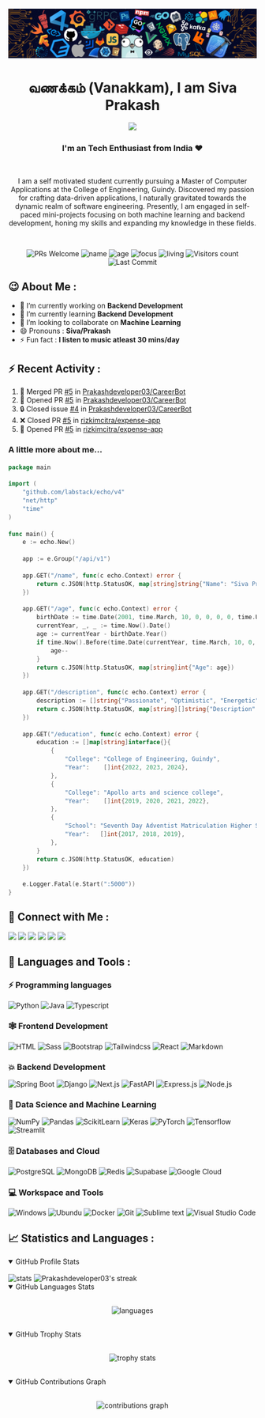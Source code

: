 ![header](assets/header.png)

<h1 align="center"> வணக்கம் (Vanakkam), I am Siva Prakash </h1>
<p align="center">
 <img src="https://readme-typing-svg.demolab.com?lines=Machine%20Learning;Backend%20Development;Always%20learning&width=450&height=75&font=Ubuntu+Mono&weight=1000&pause=75&color=3ce3ce&center=true&size=19">
</p>
<h3 align="center">I'm an Tech Enthusiast from India ❤️</h3><br>
<p align="center">I am a self motivated student currently pursuing a Master of Computer Applications at the College of Engineering, Guindy. Discovered my passion for crafting data-driven applications, I naturally gravitated towards the dynamic realm of software engineering. Presently, I am engaged in self-paced mini-projects focusing on both machine learning and backend development, honing my skills and expanding my knowledge in these fields.</p><br>

<p align="center">
  <img src="https://img.shields.io/badge/PRs-Welcome-white?style=flat&amp;logo=github&amp;color=3ce3cf" alt="PRs Welcome">
  <img src="https://img.shields.io/badge/Name-Siva_Prakash-white?color=3ce3ce" alt="name">
  <img src="https://img.shields.io/badge/Age-22-3ce3ce" alt="age">
  <img src="https://img.shields.io/badge/Focus-Machine_Learning-3ce3ce" alt="focus">
  <img src="https://img.shields.io/badge/Living-Chennai-3ce3ce" alt="living">
  <img src="https://komarev.com/ghpvc/?username=Prakashdeveloper03&amp;labelColor=black&amp;label=Profile+Views&amp;color=3ce3ce" alt="Visitors count">
  <img src="https://img.shields.io/github/last-commit/Prakashdeveloper03/Prakashdeveloper03?logo=markdown&amp;label=Last+Update&amp;color=3ce3ce&amp" alt="Last Commit">
</p>

<h2>😉 About Me : </h2>

- 🔭 I’m currently working on **Backend Development**
- 🌱 I’m currently learning **Backend Development**
- 👯 I’m looking to collaborate on **Machine Learning**
- 😄 Pronouns : **Siva/Prakash**
- ⚡ Fun fact : **I listen to music atleast 30 mins/day**

## ⚡ Recent Activity :

<!--START_SECTION:activity-->

1. 🎉 Merged PR [#5](https://github.com/Prakashdeveloper03/CareerBot/pull/5) in [Prakashdeveloper03/CareerBot](https://github.com/Prakashdeveloper03/CareerBot)
2. 💪 Opened PR [#5](https://github.com/Prakashdeveloper03/CareerBot/pull/5) in [Prakashdeveloper03/CareerBot](https://github.com/Prakashdeveloper03/CareerBot)
3. 🔒 Closed issue [#4](https://github.com/Prakashdeveloper03/CareerBot/issues/4) in [Prakashdeveloper03/CareerBot](https://github.com/Prakashdeveloper03/CareerBot)
4. ❌ Closed PR [#5](https://github.com/rizkimcitra/expense-app/pull/5) in [rizkimcitra/expense-app](https://github.com/rizkimcitra/expense-app)
5. 💪 Opened PR [#5](https://github.com/rizkimcitra/expense-app/pull/5) in [rizkimcitra/expense-app](https://github.com/rizkimcitra/expense-app)
<!--END_SECTION:activity-->

<h3>A little more about me...</h3>

```go
package main

import (
    "github.com/labstack/echo/v4"
    "net/http"
    "time"
)

func main() {
    e := echo.New()

    app := e.Group("/api/v1")

    app.GET("/name", func(c echo.Context) error {
        return c.JSON(http.StatusOK, map[string]string{"Name": "Siva Prakash"})
    })

    app.GET("/age", func(c echo.Context) error {
        birthDate := time.Date(2001, time.March, 10, 0, 0, 0, 0, time.UTC)
        currentYear, _, _ := time.Now().Date()
        age := currentYear - birthDate.Year()
        if time.Now().Before(time.Date(currentYear, time.March, 10, 0, 0, 0, 0, time.UTC)) {
            age--
        }
        return c.JSON(http.StatusOK, map[string]int{"Age": age})
    })

    app.GET("/description", func(c echo.Context) error {
        description := []string{"Passionate", "Optimistic", "Energetic", "Team Player"}
        return c.JSON(http.StatusOK, map[string][]string{"Description": description})
    })

    app.GET("/education", func(c echo.Context) error {
        education := []map[string]interface{}{
            {
                "College": "College of Engineering, Guindy",
                "Year":    []int{2022, 2023, 2024},
            },
            {
                "College": "Apollo arts and science college",
                "Year":    []int{2019, 2020, 2021, 2022},
            },
            {
                "School": "Seventh Day Adventist Matriculation Higher Secondary School",
                "Year":   []int{2017, 2018, 2019},
            },
        }
        return c.JSON(http.StatusOK, education)
    })

    e.Logger.Fatal(e.Start(":5000"))
}
```

<h2 align="left">📱 Connect with Me :</h2>
<p>
  <a href="mailto:thalapathysp25@gmail.com"><img src="https://img.shields.io/badge/Gmail-D14836?logo=gmail&logoColor=white"/></a>
  <a href="https://www.linkedin.com/in/prakashdeveloper"><img src="https://img.shields.io/badge/Linkedin-0e76a8?logo=linkedin&logoColor=white"/></a>
  <a href="https://www.hackerrank.com/prakashdeveloper"><img src="https://img.shields.io/badge/Hackerrank-25A162?logo=hackerrank&logoColor=white"/></a>
  <a href="https://leetcode.com/Prakashdeveloper03/"><img src="https://img.shields.io/badge/LeetCode-FFA116?logo=LeetCode&logoColor=white"/></a>
  <a href="https://auth.geeksforgeeks.org/user/prakashdeveloper03/practice"><img src="https://img.shields.io/badge/GeeksforGeeks-298D46?logo=geeksforgeeks&logoColor=white"/></a>
  <a href="https://prakashdeveloper03.github.io/"><img src="https://img.shields.io/badge/Website-202020?logo=About.me&logoColor=white"/></a>
</p>

<h2 align="left">🚀 Languages and Tools :</h2>

### ⚡ Programming languages

<p>
    <img alt="Python" src="https://img.shields.io/badge/Python-3776AB?logo=python&logoColor=white">
    <img alt="Java" src="https://custom-icon-badges.herokuapp.com/badge/Java-E34F26?logo=java&logoColor=white">
    <img alt="Typescript" src="https://img.shields.io/badge/TypeScript-3178C6?logo=TypeScript&logoColor=white">
</p>

### 🕸️ Frontend Development

<p>
    <img alt="HTML" src="https://img.shields.io/badge/HTML-E34F26?logo=html5&logoColor=white">
    <img alt="Sass" src="https://img.shields.io/badge/Sass-CC6699?logo=sass&logoColor=white">
    <img alt="Bootstrap" src="https://img.shields.io/badge/Bootstrap-563D7C?logo=bootstrap&logoColor=white">
    <img alt="Tailwindcss" src="https://img.shields.io/badge/TailwindCSS-06B6D4?logo=tailwindcss&logoColor=white">
    <img alt="React" src="https://img.shields.io/badge/React-20232A?logo=react&logoColor=61DAFB">
    <img alt="Markdown" src="https://img.shields.io/badge/Markdown-202020?logo=markdown&logoColor=white">
</p>

### 💥 Backend Development

<p>
    <img alt="Spring Boot" src="https://img.shields.io/badge/Spring%20Boot-6DB33F?logo=spring-boot&logoColor=white">
    <img alt="Django" src="https://img.shields.io/badge/Django-092E20?logo=django&logoColor=white">
    <img alt="Next.js" src="https://img.shields.io/badge/Next_JS-202020?logo=nextdotjs&logoColor=white">
    <img alt="FastAPI" src="https://img.shields.io/badge/FastAPI-109989?logo=fastapi&logoColor=white">
    <img alt="Express.js" src="https://img.shields.io/badge/Express_JS-202020?logo=express&logoColor=white">
    <img alt="Node.js" src="https://img.shields.io/badge/Node_JS-339933?logo=nodedotjs&logoColor=white">
</p>

### 🧩 Data Science and Machine Learning

<p>
    <img alt="NumPy" src="https://img.shields.io/badge/Numpy-777BB4?logo=numpy&logoColor=white">
    <img alt="Pandas" src="https://img.shields.io/badge/Pandas-2C2D72?logo=pandas&logoColor=white">
    <img alt="ScikitLearn" src="https://img.shields.io/badge/ScikitLearn-0078D7?logo=scikit-learn&logoColor=white">
    <img alt="Keras" src="https://img.shields.io/badge/Keras-D00000?logo=keras&logoColor=white">
    <img alt="PyTorch" src="https://img.shields.io/badge/PyTorch-EE4C2C?logo=PyTorch&logoColor=white">
    <img alt="Tensorflow" src="https://img.shields.io/badge/TensorFlow-FF6F00?logo=tensorflow&logoColor=white">
    <img alt="Streamlit" src="https://img.shields.io/badge/Streamlit-FF4B4B?logo=streamlit&logoColor=white">
</p>

### 🗄️ Databases and Cloud

<p>
    <img alt="PostgreSQL" src ="https://img.shields.io/badge/PostgreSQL-316192?logo=postgresql&logoColor=white">
    <img alt="MongoDB" src ="https://img.shields.io/badge/MongoDB-47A248?logo=mongodb&logoColor=white">
    <img alt="Redis" src="https://img.shields.io/badge/Redis-DC382D?logo=redis&logoColor=white">
    <img alt="Supabase" src="https://img.shields.io/badge/Supabase-3FCF8E?logo=supabase&logoColor=white">
    <img alt="Google Cloud" src="https://img.shields.io/badge/Google%20Cloud-4285F4?logo=Google-Cloud&logoColor=white">
</p>

### 💻 Workspace and Tools

<p>
    <img alt="Windows" src="https://img.shields.io/badge/Windows-%230079d5?logo=windows%2011&logoColor=white">
    <img alt="Ubundu" src="https://img.shields.io/badge/Ubuntu-E95420?logo=ubuntu&logoColor=white">
    <img alt="Docker" src="https://img.shields.io/badge/Docker-2CA5E0?logo=docker&logoColor=white">
    <img alt="Git" src="https://img.shields.io/badge/Git-F05033?logo=git&logoColor=white">
    <img alt="Sublime text" src="https://img.shields.io/badge/Sublime_Text-%23575757?logo=sublime-text&logoColor=important">
    <img alt="Visual Studio Code" src="https://img.shields.io/badge/Visual%20Studio%20Code-0078d7?logo=visual-studio-code&logoColor=white">
</p>

<h2>📈 Statistics and Languages :</h2>
<details open>
  <summary>GitHub Profile Stats</summary>
  <br/>
    <img width="46%" alt="stats" src="https://github-readme-stats.vercel.app/api?username=Prakashdeveloper03&theme=radical&show_icons=true&hide_border=true" />
    <img width="49%" alt="Prakashdeveloper03's streak" src="https://streak-stats.demolab.com/?user=Prakashdeveloper03&theme=radical&hide_border=true&date_format=j%20M%5B%20Y%5D"/>
  <br/>
</details>

<details open>
  <summary>GitHub Languages Stats</summary>
  <br/>
  <p align="center">
    <img width="50%" alt="languages" src="https://github-readme-stats.vercel.app/api/top-langs/?username=Prakashdeveloper03&hide=jupyter%20notebook,sql,c%2b%2b,fortran,astro,mdx,vue,c,css,scala,c%23,html,elixir,xml,sass,Procfile,ruby,go,ejs,r,scss,sass,tex,markdown&langs_count=4&layout=compact&theme=radical&show_icons=true&hide_border=true"/>
  </p>
  <br/>
</details>

<details open>
  <summary>GitHub Trophy Stats</summary>
  <br/>
  <p align="center">
    <img width="98%" alt="trophy stats" src="https://github-profile-trophy.vercel.app/?username=Prakashdeveloper03&theme=radical&no-frame=true&title=Issues,Stars,Commit,Repositories,PullRequest,MultiLanguage,Followers,Reviews" />
  </p>
  <br/>
</details>

<details open>
  <summary>GitHub Contributions Graph</summary>
  <br/>
  <p align="center">
    <img width="98%" alt="contributions graph" src="https://github-readme-activity-graph.vercel.app/graph?username=Prakashdeveloper03&area=true&layout=compact&theme=redical&hide_border=true&radius=10" />
  </p>
</details>
